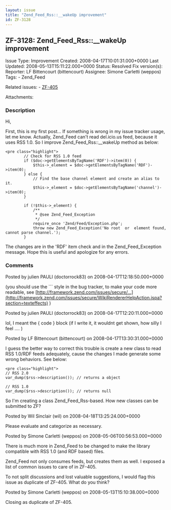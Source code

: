 ```yaml
---
layout: issue
title: "Zend_Feed_Rss::__wakeUp improvement"
id: ZF-3128
---
```


ZF-3128: Zend\_Feed\_Rss::\_\_wakeUp improvement
------------------------------------------------

 Issue Type: Improvement Created: 2008-04-17T10:01:31.000+0000 Last Updated: 2008-05-13T15:11:22.000+0000 Status: Resolved Fix version(s): 
 Reporter:  LF Bittencourt (bittencourt)  Assignee:  Simone Carletti (weppos)  Tags: - Zend\_Feed
 
 Related issues: - [ZF-405](/issues/browse/ZF-405)
 
 Attachments: 
### Description

Hi,

First, this is my first post... If something is wrong in my issue tracker usage, let me know. Actually, Zend\_Feed can't read del.icio.us feed, because it uses RSS 1.0. So I improve Zend\_Feed\_Rss::\_\_wakeUp method as below:

 
    <pre class="highlight">
            // Check for RSS 1.0 feed
            if ($doc->getElementsByTagName('RDF')->item(0)) {
                $this->_element = $doc->getElementsByTagName('RDF')->item(0);
            } else {
                // Find the base channel element and create an alias to it.
                $this->_element = $doc->getElementsByTagName('channel')->item(0);
            }
    
            if (!$this->_element) {
                /** 
                 * @see Zend_Feed_Exception
                 */
                require_once 'Zend/Feed/Exception.php';
                throw new Zend_Feed_Exception('No root  or  element found, cannot parse channel.');
            }


The changes are in the 'RDF' item check and in the Zend\_Feed\_Exception message. Hope this is useful and apologize for any errors.

 

 

### Comments

Posted by julien PAULI (doctorrock83) on 2008-04-17T12:18:50.000+0000

(you should use the ``` style in the bug tracker, to make your code more readable, see [http://framework.zend.com/issues/secure/…](http://framework.zend.com/issues/secure/WikiRendererHelpAction.jspa?section=texteffects) )

 

 

Posted by julien PAULI (doctorrock83) on 2008-04-17T12:20:11.000+0000

lol, I meant the { code } block (if I write it, it wouldnt get shown, how silly I feel .... )

 

 

Posted by LF Bittencourt (bittencourt) on 2008-04-17T13:30:31.000+0000

I guess the better way to correct this trouble is create a new class to read RSS 1.0/RDF feeds adequately, cause the changes I made generate some wrong behaviors. See below:

 
    <pre class="highlight">
    // RSS 2.0
    var_dump($rss->description()); // returns a object
    
    // RSS 1.0
    var_dump($rss->description()); // returns null


So I'm creating a class Zend\_Feed\_Rss-based. How new classes can be submitted to ZF?

 

 

Posted by Wil Sinclair (wil) on 2008-04-18T13:25:24.000+0000

Please evaluate and categorize as necessary.

 

 

Posted by Simone Carletti (weppos) on 2008-05-06T00:56:53.000+0000

There is much more in Zend\_Feed to be changed to make the library compatible with RSS 1.0 (and RDF based) files.

Zend\_Feed not only consumes feeds, but creates them as well. I exposed a list of common issues to care of in ZF-405.

To not split discussions and lost valuable suggestions, I would flag this issue as duplicate of ZF-405. What do you think?

 

 

Posted by Simone Carletti (weppos) on 2008-05-13T15:10:38.000+0000

Closing as duplicate of ZF-405.

 

 